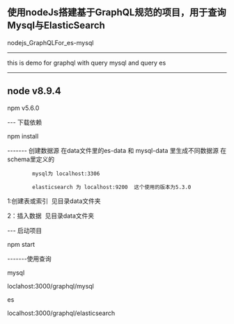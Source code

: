 使用nodeJs搭建基于GraphQL规范的项目，用于查询Mysql与ElasticSearch
-------------------------


nodejs_GraphQLFor_es-mysql

------------------------
this is demo for graphql with query mysql and query es

---
 node v8.9.4
---
 npm v5.6.0

--- 下载依赖

npm install

------- 创建数据源 在data文件里的es-data 和 mysql-data 里生成不同数据源
在schema里定义的

            mysql为 localhost:3306

            elasticsearch 为 localhost:9200  这个使用的版本为5.3.0

1:创建表或索引
  见目录data文件夹

2：插入数据
  见目录data文件夹

--- 启动项目

npm start

-------使用查询

mysql

loclahost:3000/graphql/mysql

es

localhost:3000/graphql/elasticsearch



